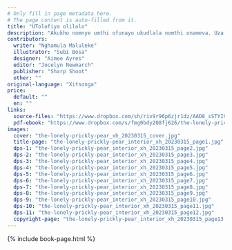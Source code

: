 ```yaml
---
# Only fill in page metadata here.
# The page content is auto-filled from it.
title: "UTolofiya olilolo"
description: "Akukho nomnye umthi ofunayo ukudlala nomthi onameva. Uza kumfumana bethu umhlobo?"
contributors:
  writer: "Nghamula Maluleke"
  illustrator: "Subi Bosa"
  designer: "Aimee Ayres"
  editor: "Jocelyn Newmarch"
  publisher: "Sharp Shoot"
  other: ""
original-language: "Xitsonga"
price:
  default: ""
  en: ""
links:
  source-files: "https://www.dropbox.com/sh/riv9r96p6zjr1dz/AAD8_sSTYICYuIQZUvC4JgKGa?dl=0"
  pdf-ebook: "https://www.dropbox.com/s/fmg0bdy208fj626/the-lonely-prickly-pear_xh_20230315.pdf?dl=0"
images:
  cover: "the-lonely-prickly-pear_xh_20230315_cover.jpg"
  title-page: "the-lonely-prickly-pear_interior_xh_20230315_page1.jpg"
  dps-1: "the-lonely-prickly-pear_interior_xh_20230315_page2.jpg"
  dps-2: "the-lonely-prickly-pear_interior_xh_20230315_page3.jpg"
  dps-3: "the-lonely-prickly-pear_interior_xh_20230315_page4.jpg"
  dps-4: "the-lonely-prickly-pear_interior_xh_20230315_page5.jpg"
  dps-5: "the-lonely-prickly-pear_interior_xh_20230315_page6.jpg"
  dps-6: "the-lonely-prickly-pear_interior_xh_20230315_page7.jpg"
  dps-7: "the-lonely-prickly-pear_interior_xh_20230315_page8.jpg"
  dps-8: "the-lonely-prickly-pear_interior_xh_20230315_page9.jpg"
  dps-9: "the-lonely-prickly-pear_interior_xh_20230315_page10.jpg"
  dps-10: "the-lonely-prickly-pear_interior_xh_20230315_page11.jpg"
  dps-11: "the-lonely-prickly-pear_interior_xh_20230315_page12.jpg"
  copyright-page: "the-lonely-prickly-pear_interior_xh_20230315_page13.jpg"
---
```


{% include book-page.html %}



